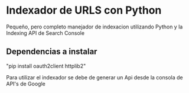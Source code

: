 # Indexador de URLS con Python
<p>Pequeño, pero completo manejador de indexacion utilizando Python y la Indexing API de Search Console</p>

<h2>Dependencias a instalar</h2>
"pip install oauth2client httplib2"

<p>Para utilizar el indexador se debe de generar un Api desde la consola de API's de Google</p>

